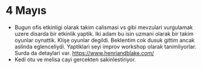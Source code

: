 # 4 Mayıs

- Bugun ofis etkinligi olarak takim calismasi vs gibi mevzulari vurgulamak uzere disarda bir etkinlik yaptik. Iki adam bu isin uzmani olarak bir takim oyunlar oynattik. Klişe oyunlar degildi. Beklentim cok dusuk gittim ancak aslinda eglenceliydi. Yaptiklari seyi improv workshop olarak tanimliyorlar. Surda da detaylari var. https://www.henriandblake.com/
- Kedi otu ve melisa cayi gercekten sakinlestiriyor.

